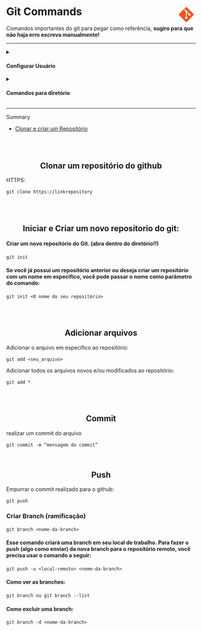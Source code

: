 <div><h1> Git Commands <img align="right" width="50px" src="img/icons8-git-48.png"></h1></div>

<p>Comandos importantes do git para pegar como referência,  <b> sugiro para que não haja erro escreva manualmente!</b> </p>
<hr>


<div align="">
  <details>
        <summary> <h4> Configurar Usuário </h2> </summary>

Para ver as configurações do Git digite o comando abaixo

~~~
git config –-list
~~~

----

#### add email:

~~~
git config -–global user.email youremail@email.com
~~~

#### add username:

~~~
git config -–global user.name youruserNameGithub
~~~

### Para remover usuário e email:

#### Remover o email:
~~~
git config -–global -–unset user.email yourEmail@email.com
~~~

#### Remover o nickname:
~~~
git config -–global -–unset user.name yourUsername
~~~

</details>
</div>


<div align="">
  <details>
        <summary> <h4> Comandos para diretório </h4> </summary>          
<div align="left">
          
listar as pastas:
~~~git       
ls
~~~

abrir o diretório   
~~~git       
cd nomedapasta/
~~~

criar diretório :
~~~git
mkdir nomedapastaparacriar
~~~

Ver diretório oculto:
~~~git
ls -a
~~~
          
</div>
</details>
</div>

<hr>

Summary 

- <a href="#clonarECriar"> Clonar e criar um Repositório </a><br>

<br>

<br>
<!-- clonar e criar -->
<a name="clonarECriar">
          
<h2 align="center"> Clonar um repositório do github </h2>

HTTPS:
~~~
git clone https://linkrepository
~~~         

<br><br>          
<h2 align="center"> Iniciar e Criar um novo repositorio do git: </h2>
        
#### Criar um novo repositório do Git. (abra dentro do diretório!!) 

~~~          
git init
~~~


<h4> Se você já possui um repositório anterior ou deseja criar um repositório com um nome em específico, você pode passar o nome como parâmetro do comando: </h4>

~~~git          
git init <O nome do seu repositório>
~~~
          
</a>

<br><br> 
<h2 align="center"> Adicionar arquivos </h2>         

Adicionar o arquivo em específico ao repositório:          
~~~git          
git add <seu_arquivo> 
~~~
          
Adicionar todos os arquivos novos e/ou modificados ao repositório:
~~~git          
git add * 
~~~
  
<!-- O "git add ." é usado para adicionar arquivos novos e modificados mas não os deletados. Já o "git add *" é usado para adicionar arquivos novos e modificados do diretório atual (Muito semelhante ao comando anterior).  
~~~git
git add
~~~ -->

<br><br>
<h2 align="center"> Commit </h2>  
realizar um commit do arquivo

~~~git
git commit -m “mensagem do commit”
~~~

<br> 
<h2 align="center"> Push </h2>  
  
Empurrar o commit realizado para o github:
~~~
git push
~~~

<!-- ### Empurrar para a branch main

~~~git
git push origin main
~~~ 
-->

### Criar Branch (ramificação)
          
~~~git
git branch <nome-da-branch>
~~~    

#### Esse comando criará uma branch em seu local de trabalho. Para fazer o push (algo como enviar) da nova branch para o repositório remoto, você precisa usar o comando a seguir:
          
~~~git          
git push -u <local-remoto> <nome-da-branch>          
~~~
          
#### Como ver as branches:         
          
~~~git          
git branch ou git branch --list  
~~~
          
#### Como excluir uma branch:         
          
~~~git
git branch -d <nome-da-branch>
~~~
          
### 
          
       
          
